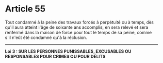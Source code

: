 # Article 55
Tout condamné à la peine des travaux forcés à perpétuité ou à temps, dès
qu'il aura atteint l'âge de soixante ans accomplis, en sera relevé et sera renfermé dans
la maison de force pour tout le temps de sa peine, comme s'il n'eût été condamné qu'à
la réclusion.
***
**Loi 3 : SUR LES PERSONNES PUNISSABLES, EXCUSABLES OU RESPONSABLES
          POUR CRIMES OU POUR DÉLITS**